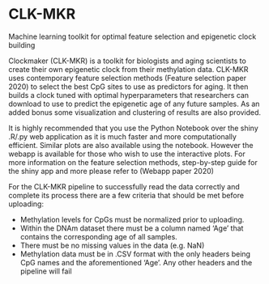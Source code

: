 # CLK-MKR
Machine learning toolkit for optimal feature selection and epigenetic clock building 

Clockmaker (CLK-MKR) is a toolkit for biologists and aging scientists to create their own epigenetic clock from their methylation data.
CLK-MKR uses contemporary feature selection methods (Feature selection paper 2020) to select the best CpG sites to use as predictors for aging. 
It then builds a clock tuned with optimal hyperparameters that researchers can download to use to predict the epigenetic age of any future samples.
As an added bonus some visualization and clustering of results are also provided.

It is highly recommended that you use the Python Notebook over the shiny .R/.py web application as it is much faster and more computationally efficient. Similar plots are also available using the notebook. However the webapp is available for those who wish to use the interactive plots. 
For more information on the feature selection methods, step-by-step guide for the shiny app and more please refer to (Webapp paper 2020)

For the CLK-MKR pipeline to successfully read the data correctly and complete its process there are a few criteria that should be met before uploading:
- Methylation levels for CpGs must be normalized prior to uploading.
- Within the DNAm dataset there must be a column named ‘Age’ that contains the corresponding age of  all samples.
- There must be no missing values in the data (e.g. NaN)
- Methylation data must be in .CSV format with the only headers being CpG names and the aforementioned ‘Age’. Any other headers and the pipeline will fail
